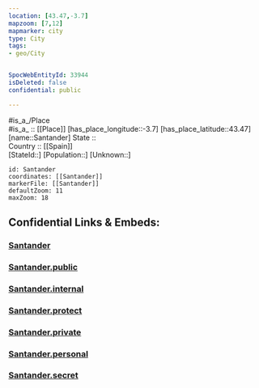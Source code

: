 ```yaml
---
location: [43.47,-3.7] 
mapzoom: [7,12] 
mapmarker: city 
type: City
tags:
- geo/City


SpocWebEntityId: 33944
isDeleted: false
confidential: public

---
```

#is_a_/Place  
#is_a_ :: [[Place]] 
[has_place_longitude::-3.7] 
[has_place_latitude::43.47] 
[name::Santander] 
State ::  
Country :: [[Spain]]  
[StateId::] 
[Population::] 
[Unknown::] 


```leaflet
id: Santander
coordinates: [[Santander]] 
markerFile: [[Santander]] 
defaultZoom: 11 
maxZoom: 18
```


## Confidential Links & Embeds: 

### [Santander](/_Standards/Earth/Continent/Europe/Europe~South/Spain/Provinces~Spain/Cantabria/City/Santander.md) 

### [Santander.public](/_public/Earth/Continent/Europe/Europe~South/Spain/Provinces~Spain/Cantabria/City/Santander.public.md) 

### [Santander.internal](/_internal/Earth/Continent/Europe/Europe~South/Spain/Provinces~Spain/Cantabria/City/Santander.internal.md) 

### [Santander.protect](/_protect/Earth/Continent/Europe/Europe~South/Spain/Provinces~Spain/Cantabria/City/Santander.protect.md) 

### [Santander.private](/_private/Earth/Continent/Europe/Europe~South/Spain/Provinces~Spain/Cantabria/City/Santander.private.md) 

### [Santander.personal](/_personal/Earth/Continent/Europe/Europe~South/Spain/Provinces~Spain/Cantabria/City/Santander.personal.md) 

### [Santander.secret](/_secret/Earth/Continent/Europe/Europe~South/Spain/Provinces~Spain/Cantabria/City/Santander.secret.md)

